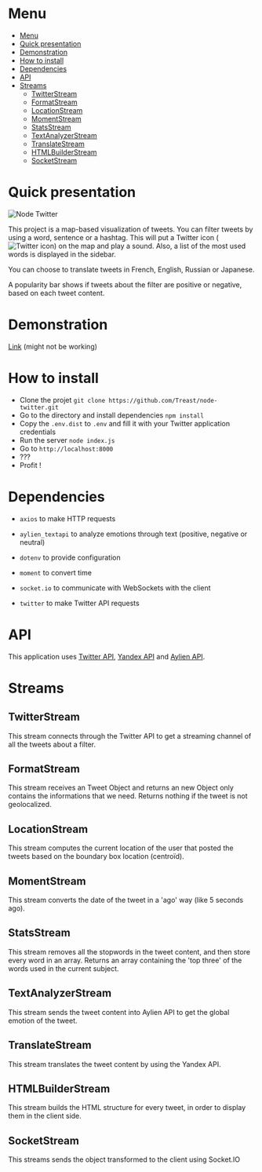
# Menu

-  [Menu](#menu)
-  [Quick presentation](#quick-presentation)
-  [Demonstration](#demonstration)
-  [How to install](#how-to-install)
-  [Dependencies](#dependencies)
-  [API](#api)
-  [Streams](#streams)
    -  [TwitterStream](#twitterstream)
    -  [FormatStream](#formatstream)
    -  [LocationStream](#locationstream)
    -  [MomentStream](#momentstream)
    -  [StatsStream](#statsstream)
    -  [TextAnalyzerStream](#textanalyzerstream)
    -  [TranslateStream](#translatestream)
    -  [HTMLBuilderStream](#htmlbuilderstream)
    -  [SocketStream](#socketstream)

  
  

# Quick presentation

![Node Twitter](https://www.vincentriva.fr/Twitter1.png)

This project is a map-based visualization of tweets. You can filter tweets by using a word, sentence or a hashtag. This will put a Twitter icon (![Twitter icon](https://www.vincentriva.fr/Twitter.png)) on the map and play a sound. Also, a list of the most used words is displayed in the sidebar.

You can choose to translate tweets in French, English, Russian or Japanese.

A popularity bar shows if tweets about the filter are positive or negative, based on each tweet content.

  

# Demonstration

[Link](https://twitter.vincentriva.fr/) (might not be working)

# How to install
- Clone the projet `git clone https://github.com/Treast/node-twitter.git`
- Go to the directory and install dependencies `npm install`
- Copy the `.env.dist` to `.env` and fill it with your Twitter application credentials
- Run the server `node index.js`
- Go to `http://localhost:8000`
- ???
- Profit !

  

# Dependencies

-  `axios` to make HTTP requests

-  `aylien_textapi` to analyze emotions through text (positive, negative or neutral)

-  `dotenv` to provide configuration

-  `moment` to convert time

-  `socket.io` to communicate with WebSockets with the client

-  `twitter` to make Twitter API requests

  

# API

This application uses [Twitter API](https://developer.twitter.com/), [Yandex API](https://translate.yandex.com/developers/keys) and [Aylien API](https://docs.aylien.com/textapi/).

  

# Streams

## TwitterStream

This stream connects through the Twitter API to get a streaming channel of all the tweets about a filter.

  

## FormatStream

This stream receives an Tweet Object and returns an new Object only contains the informations that we need. Returns nothing if the tweet is not geolocalized.

  

## LocationStream

This stream computes the current location of the user that posted the tweets based on the boundary box location (centroïd).

  

## MomentStream

This stream converts the date of the tweet in a 'ago' way (like 5 seconds ago).

  

## StatsStream

This stream removes all the stopwords in the tweet content, and then store every word in an array. Returns an array containing the 'top three' of the words used in the current subject.

  

## TextAnalyzerStream

This stream sends the tweet content into Aylien API to get the global emotion of the tweet.

  

## TranslateStream

This stream translates the tweet content by using the Yandex API.

  

## HTMLBuilderStream

This stream builds the HTML structure for every tweet, in order to display them in the client side.

  

## SocketStream

This streams sends the object transformed to the client using Socket.IO